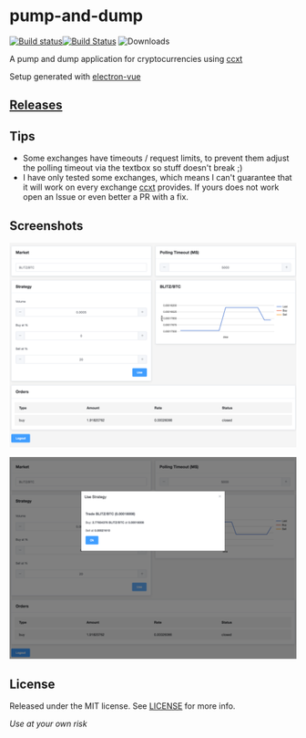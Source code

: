 # pump-and-dump #
[![Build status](https://img.shields.io/appveyor/ci/gobeli/pump-and-dump.svg?style=for-the-badge)](https://ci.appveyor.com/project/gobeli/pump-and-dump)[![Build Status](	https://img.shields.io/travis/gobeli/pump-and-dump.svg?style=for-the-badge)](https://travis-ci.org/gobeli/pump-and-dump)
![Downloads](https://img.shields.io/github/downloads-pre/gobeli/pump-and-dump/0.3.0-alpha1/total.svg?style=for-the-badge)

A pump and dump application for cryptocurrencies using [ccxt](https://github.com/ccxt/ccxt)

Setup generated with [electron-vue](https://github.com/SimulatedGREG/electron-vue)

## [Releases](https://github.com/gobeli/pump-and-dump/releases) ##

## Tips
 - Some exchanges have timeouts / request limits, to prevent them adjust the polling timeout via the textbox so stuff doesn't break ;)
 - I have only tested some exchanges, which means I can't guarantee that it will work on every exchange [ccxt](https://github.com/ccxt/ccxt) provides. If yours does not work open an Issue or even better a PR with a fix.

## Screenshots ##
![alt text](/static/screen_1.png)

![alt text](/static/screen_2.png)

## License
Released under the MIT license. See [LICENSE](LICENSE) for more info.

_Use at your own risk_
